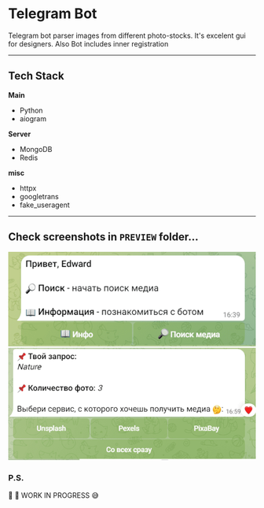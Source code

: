 # Telegram Bot

Telegram bot parser images from different photo-stocks. It's excelent gui for designers. Also Bot includes inner registration

---

## Tech Stack

**Main**

- Python
- aiogram

**Server**

- MongoDB
- Redis

**misc**

- httpx
- googletrans
- fake_useragent

---

## Check screenshots in `PREVIEW` folder... 

![Menu](https://github.com/Eduardick1/DesignTgBot/blob/main/PREVIEW/TelegramBotMenu.png)
![Services](https://github.com/Eduardick1/DesignTgBot/blob/main/PREVIEW/TelegramBotServices.png)

### P.S.

:hammer: :construction_worker: WORK IN PROGRESS :sweat_smile:
